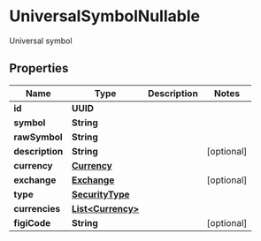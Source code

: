 

# UniversalSymbolNullable

Universal symbol

## Properties

| Name | Type | Description | Notes |
|------------ | ------------- | ------------- | -------------|
|**id** | **UUID** |  |  |
|**symbol** | **String** |  |  |
|**rawSymbol** | **String** |  |  |
|**description** | **String** |  |  [optional] |
|**currency** | [**Currency**](Currency.md) |  |  |
|**exchange** | [**Exchange**](Exchange.md) |  |  [optional] |
|**type** | [**SecurityType**](SecurityType.md) |  |  |
|**currencies** | [**List&lt;Currency&gt;**](Currency.md) |  |  |
|**figiCode** | **String** |  |  [optional] |



